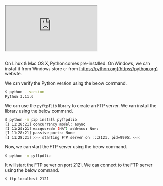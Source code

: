 <!--
.. title: Setup FTP server on Mac OS X
.. slug: how-to-setup-ftp-server-on-mac-os
.. date: 2024-04-30 23:34:14 UTC+05:30
.. tags: python, ftp, macbook
.. category: programming
.. link: 
.. description: How to set up FTP server on Mac OS X, Linux & Windows using Python without root privileges.
.. type: text
-->

<div class="embed-responsive embed-responsive-16by9">
<iframe class="embed-responsive-item" src="https://www.youtube.com/embed/WmmB-6MXRYc" allowfullscreen>
</iframe>
</div>

<br />

On Linux & Mac OS X, Python comes pre-installed. On Windows, we can install it from Windows store or from [https://python.org](https://python.org) website.

We can verify the Python version using the below command.

```bash
$ python --version
Python 3.11.6
```

We can use the `pyftpdlib` library to create an FTP server. We can install the library using the below command.

```bash
$ python -m pip install pyftpdlib
[I 11:28:21] concurrency model: async
[I 11:28:21] masquerade (NAT) address: None
[I 11:28:21] passive ports: None
[I 11:28:21] >>> starting FTP server on :::2121, pid=99951 <<<
```

Now, we can start the FTP server using the below command.

```bash
$ python -m pyftpdlib
```

It will start the FTP server on port 2121. We can connect to the FTP server using the below command.

```bash
$ ftp localhost 2121
```
